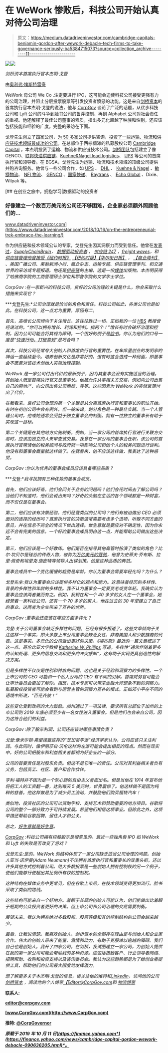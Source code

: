 # 在 WeWork 惨败后，科技公司开始认真对待公司治理

> 原文：<https://medium.datadriveninvestor.com/cambridge-capitals-benjamin-gordon-after-wework-debacle-tech-firms-to-take-governance-seriously-ba5384715073?source=collection_archive---------11----------------------->

![](img/4c9c7d90e09536f75252fa3e20c5b89e.png)![](img/a569b4e7137e23b802c299441a7be692.png)

*剑桥资本首席执行官本杰明·戈登*

由[奥利弗·埃斯特雷奇](https://www.linkedin.com/in/oliver-estreich-548415194/?lipi=urn%3Ali%3Apage%3Ad_flagship3_search_srp_top%3BeNbhhk4FSlO1v6e9h3uV6g%3D%3D&licu=urn%3Ali%3Acontrol%3Ad_flagship3_search_srp_top-search_srp_result&lici=qz7uPt2jS%2BuWpmHtaonHVg%3D%3D)

WeWork 母公司 We Co .注定要进行 IPO，这可能会迫使科技公司接受更强有力的公司治理，并阻止分层投票股票等引发投资者愤怒的功能。这是来自[剑桥资本](https://medium.com/authority-magazine/5-things-i-wish-someone-told-me-before-i-became-the-ceo-of-cambridge-capital-9d97d1b93cfa)的首席执行官本杰明·戈登的说法，他与 [CorpGov](http://corpgov.com/) 谈论了广泛的话题，从优步科技公司和 Lyft 公司的斗争到脸书公司的鲁莽控制，再到 Alphabet 公司对社会责任的重视。他还解释了最佳公司董事的素质，指出多元化超越了种族和性别，还应该包括技能和经验的广度。完整的采访在下面。

戈登先生[创立了四家公司](https://cambridgecapital.com/team/benjamin-gordon/)，[为 50 多家公司](https://bgstrategicadvisors.com/)提供咨询，[投资了一些运输、物流和供应链技术领域最成功的公司](https://cambridgecapital.com/criteria/)。在总部位于西棕榈滩的私募股权公司 [Cambridge Capital](http://www.cambridgecapital.com/) ，本杰明投资了运输、物流和供应链技术公司。[剑桥团队](https://cambridgecapital.com/team/)包括建立了像 GENCO、[联邦快递供应链](http://www.fedex.com)、[Kuehne&Nagel lead logistics](https://home.kuehne-nagel.com/?no_mobile=1)、 [UPS](http://www.ups.com) 等公司的首席执行官和领导者。在 BGSA，戈登先生为运输、物流和技术领域的顶级公司提供并购咨询服务。他曾与一些公司合作，如 [UPS](https://www.ups.com/) 、 [DHL](https://www.dhl.com/) 、 [Kuehne & Nagel](https://home.kuehne-nagel.com/) 、[敏捷物流](https://www.agility.com/en/homepage/)、 [NFI 物流](https://www.nfiindustries.com/)、 [GENCO](http://supplychain.fedex.com/) 、[国家快递](http://www.nationsexpress.com/)、 [Raytrans](http://www.raytrans.com/) 、 [Echo Global](https://www.echo.com/) 、Dixie、Wilpak 等。

[](https://www.datadriveninvestor.com/2018/10/16/on-the-entrepreneurial-trek-embrace-the-learning/) [## 在创业之旅中，拥抱学习|数据驱动的投资者

### 好像建立一个数百万美元的公司还不够困难，企业家必须额外照顾他们的…

www.datadriveninvestor.com](https://www.datadriveninvestor.com/2018/10/16/on-the-entrepreneurial-trek-embrace-the-learning/) 

作为供应链和技术领域公认的专家，戈登先生因其洞察力而受到信任。他曾在[发表过](http://bengordonpalmbeach.com/blog/)*，*[*SupplyChainBrain*](https://www.supplychainbrain.com/authors/7209-benjamin-gordon-scb-contributor)*，* [*数据驱动投资者*](https://www.datadriveninvestor.com/author/benjamin-gordon/) *，* [*供应链 247*](https://www.supplychain247.com/article/are_drones_a_sky_high_vision_for_the_future_of_logistics/pinc) *，*[*freight waves*](https://www.freightwaves.com/news/2018/7/18/from-freight-2025-on-disruption-in-logistics?utm_source=FreightWaves+Daily+Newsletter+Subscribers&utm_campaign=55da24a512-EMAIL_CAMPAIGN_2018_08_20_03_38&utm_medium=email&utm_term=0_6b16748ce6-55da24a512-104438413)*，*和 [*供应链管理*他曾接受《纽约时报》](https://www.scmr.com/article/bgsa_supply_chain_conference_takeaways) [*【纽约时报】*](https://www.nytimes.com/2000/06/18/business/a-little-start-up-gets-a-big-push.html)*[*【华尔街日报】*](https://www.wsj.com/articles/private-equity-firms-buy-trucking-freight-services-companies-11554317478) *，* [*【商业周刊】*](https://www.behance.net/gallery/83976229/BusinessWeek-Making-Sure-Rigs-Have-Something-to-Carry?isa0=1) *、美国广播公司、莱勒新闻小时、商业杂志、运输专题、供应链管理季刊、*和*交通世界*的采访或专题报道。他还是[供应链](https://medium.com/supply-chains)的主编，这是一份[媒体](https://medium.com/@benjamingordon30)出版物。本杰明获得了哈佛商学院的工商管理硕士学位和耶鲁学院的文学学士学位。*

*CorpGov :在一家新兴的科技公司，良好的公司治理的关键是什么，你会采取什么措施来实现它？*

***戈登先生:**公司治理就是恰当的角色和责任。科技公司如此，各类公司也是如此。在科技公司，这一点尤为重要，原因有二。*

*首先，高增长公司倾向于关注增长。这往往胜过一切。正如我的一位 [HBS](https://www.hbs.edu/newventurecompetition/winners-and-success-stories/Pages/winners.aspx) 教授曾经说过的，“你可以拥有增长、利润和控制。挑两个！”增长有时会破坏治理和控制，因为公司可能会将其视为障碍。一个很好的例子是[脸书](http://www.facebook.com)。你认为他们的口号一度是“[快速行动，打破常规](https://www.engadget.com/2018/04/12/facebook-has-no-quick-solutions/)”是巧合吗？*

*其次，科技公司经常夸大创始人和首席执行官的重要性。在车库里创业的发明家的神话一直延续至今。培养创新文化是非常好的。但有时这会造成一种局面，即董事会不愿意对该技术创始人实施治理控制。*

*WeWork 是一家公司付出代价的最新例子，因为其董事会没有实施适当的治理。其创始人既是首席执行官又是董事长。他被允许从事相关方交易，例如向公司出售自己的房地产，向公司出售公司商标，等等。这些因素为 WeWork 的突然衰落付出了代价。*

*在我看来，良好公司治理的第一个关键是从分离首席执行官和董事长的职位开始。有时在初创公司中会有例外，但一般来说，划分角色是一种最佳实践。当一个人管理公司时，他或她通常会受益于独立董事会的制衡。拥有一位独立的董事长有助于实现这一目标。*

*第二个关键是在其他地方实施制衡。例如，当一家公司的首席执行官进行关联方交易时，应该由独立的人来审查该交易。我曾在一家公司的董事会任职，该公司的首席执行官聘请他的税务顾问与政府就一项影响公司和他个人的税务问题进行谈判。他没有和董事会商量就这样做了。在我看来，他不应该这样做，我表达了这种感觉。*

*CorpGov :你认为优秀的董事会成员应该具备哪些品质？*

***戈登:**我寻找拥有三种优势的董事会成员。*

*首先，他们应该好奇。他们会问关于业务的问题吗？他们会花时间去了解公司吗？当他们不知道时，他们会说出来吗？好奇的头脑在生活的各个领域都是一种财富，而不仅仅是在董事会。*

*第二，他们应该有决策经验。他们经营类似的公司吗？他们有被迫做出 CEO 必须面对的选择的经历吗？首席执行官的决策通常需要考虑多个选项，听取不同方面的意见，并在信息不完全的情况下做出选择。做生意就是要应对不确定性，因为你永远不会有完美的信息。一个好的董事会成员明白这一点，并能帮助公司做出这些决定。*

*第三，他们应该是一个好教练。他们是否在指导其他高管时扮演了类似的角色？比尔·坎贝尔是硅谷的传奇人物，被称为[万亿美元的蔻驰](https://www.trilliondollarcoach.com/)，他曾为史蒂夫·乔布斯、拉里·佩奇和埃里克·施密特等领导人出谋划策。他是这种品质的典范。*

*董事会成员中一个变化缓慢的趋势是年龄。你认为董事会需要年轻化吗？为什么？*

*戈登先生:我认为董事会应该提供多样化的观点和能力。这意味着经历的多样性、背景的多样性和年龄的多样性。我不认为董事会一定要变老或变年轻。我确实认为董事会应该两者兼而有之。例如，我现在和一个 40 多岁的女人在一个董事会，她经营着一家科技公司，还有一个 70 多岁的男人，他在过去的 30 年里建立了自己的事业。这两者为企业带来了互补的优势。*

*CorpGov :董事会还应该在哪些方面多样化？*

*戈登:关于公司董事会缺乏多样性的问题，已经有很多报道了。这些文章倾向于关注这样一个事实，即大多数上市公司董事会缺乏女性、非裔美国人和少数族裔的代表。这是事实。多元化的公司做出更好的决策。《福布斯》最近的一篇文章概述了这一点。哥伦比亚大学教授 [Katherine W. Phillips](https://www8.gsb.columbia.edu/cbs-directory/detail/kp2447) 写道，多样性“通常伴随着更多的认知处理、更多的信息交流和更多的冲突感知”，这有助于实现更具创造性的解决方案。*

*但是多样性不仅仅是性别和种族的问题。这也是关于经验和洞察力的多样性。一个上市公司的 CEO 可能和一个私人公司的 CEO 有不同的见解。首席财务官可能会让审计委员会更加了解你。相反，技术专家可以带来金融大师想象不到的洞察力。私募股权投资者可能会看到与运营主管的洞察力互补的模式。正如邓小平在不同的语境中所说，“百花齐放！”*

*这些变化受到政府的大力鼓励。加州通过了一项法律，要求所有总部位于加州的上市公司到 2019 年底必须至少有一名女性进入董事会。但是他们也会来自公司，因为这符合他们的利益。*

*CorpGov :除了股东利润，公司还应该对哪些事情负责？*

*戈登:像米尔顿·弗里德曼这样的“芝加哥学派”经济学家认为，公司应该只关注利润。与此同时，像伊丽莎白·沃伦这样的左派可能会提出相反的观点。然而在现实中，好的公司把股东和利益相关者都视为好企业的一部分。*

*公司的首要责任是对股东负责。但这不是它唯一的责任。公司对其利益相关者负有义务，包括员工、社区、客户和合作伙伴。*

*亨利·福特并不因为是一个软心肠的自由主义者而出名。但是当他在 1914 年宣布他将把工人的工资翻一番，达到每天 5 美元时，世界震惊了。他这样做不是因为纯粹的慈善。他这样做是为了减少员工流动，并鼓励他们购买福特汽车！*

*类似地，投资社区的公司可以资助学校、支持艺术和赞助重要的地方项目。谷歌将公司的整个一部分致力于可持续发展。希望他们相信这项事业。但除此之外，这项举措还帮助谷歌招聘、留住人才和公关。*

*总之，[好生意就是好生意](https://www.npr.org/sections/money/2019/09/17/761312221/does-it-pay-for-companies-to-do-good)。*

*[CorpGov](http://corpgov.com/) :科技公司拥有控股股东是很常见的。最近一些独角兽 IPO 如 WeWork 和 Lyft 的失败是否改变了游戏？*

*戈登先生:是的。WeWork 的结构体现了一家公司缺乏适当公司治理的问题。创始人亚当·诺伊曼(Adam Neumann)不仅拥有首席执行官和董事长的双重头衔，还以许多其他方式控制着公司。绝大多数投票是一些创始人拥有控制权的另一个例子，使他们能够行使超出其比例所有权的控制权。*

*这种结构在媒体业务中更常见，但在谷歌上市后，在技术领域变得更加流行。脸书采取了类似的路线。*

*这些结构可能来自一个好地方。着眼于长期的创始人可能认为，他们能做出比着眼于短期的公众投资者更好的决策。但上市公司和公司治理的交易需要制衡。*

*展望未来，我认为拥有绝对多数股权、股票等级和其他控制结构的公司会越来越少。*

*最后，让我说清楚。我喜欢创始人。剑桥资本的全部存在理由是与创始人和企业家合作。伟大的创始人带来了能量、激情和动力，有助于克服难以逾越的障碍。我们自己也是创始人。我开了四家公司。在剑桥，我试图建立一家公司，为创始人提供在我的第一家公司可能会帮助我的各种资源。这包括接触客户、行业领导者网络、招聘帮助、收购和投资支持以及咨询委员会。我认为这些趋势都是为了给创业者提供工具，帮助他们的公司最大限度地发挥潜力。*

**想了解更多关于本杰明·戈登的信息，请关注他的推特*[](https://twitter.com/benjaminhgordon)**和*[*LinkedIn*](https://www.linkedin.com/in/bengordon18/)*，访问他的公司* [*剑桥资本*](https://cambridgecapital.com/team/benjamin-gordon/) *，阅读他的个人博客*[](http://bengordonpalmbeach.com/)*[【Editor@CorpGov.com](mailto:Editor@CorpGov.com)*和* [*物流博客*](http://benjamingordon.me/)***

**联系人:**

**editor@corpgov.com**

**[www.CorpGov.com](http://www.CorpGov.com)**

**推特: [@CorpGovernor](http://twitter.com/corpgovernor)**

***原载于 2019 年 10 月 11 日*[*https://finance.yahoo.com*](https://finance.yahoo.com/news/cambridge-capital-gordon-wework-debacle-090636205.html)*。***